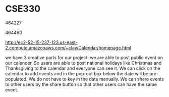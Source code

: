 # CSE330
464227

464460

http://ec2-52-15-237-123.us-east-2.compute.amazonaws.com/~clay/Calendar/homepage.html

we have 3 creative parts for our project:
we are able to post public event on our calender. So users are able to post national holidays like Christmas and Thanksgiving to the calendar and everyone can see it.
We can click on the calendar to add events and in the pop-out box below the date will be pre-populated. We do not have to key in the date manually.
We can share events to other users by the share button so that other users can have the same event.
